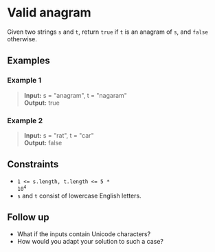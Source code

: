 # Valid anagram
Given two strings `s` and `t`, return `true` if `t` is an anagram of `s`, and `false` otherwise.

## Examples
### Example 1
> **Input:** s = "anagram", t = "nagaram"  
> **Output:** true  

### Example 2
> **Input:** s = "rat", t = "car"  
> **Output:** false

## Constraints
* <code>1 <= s.length, t.length <= 5 * 10<sup>4</sup></code>
* `s` and `t` consist of lowercase English letters.


## Follow up
- What if the inputs contain Unicode characters?
- How would you adapt your solution to such a case?
